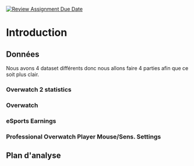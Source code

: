 [![Review Assignment Due Date](https://classroom.github.com/assets/deadline-readme-button-24ddc0f5d75046c5622901739e7c5dd533143b0c8e959d652212380cedb1ea36.svg)](https://classroom.github.com/a/Fj4cXJY4)
# Introduction

## Données
Nous avons 4 dataset différents donc nous allons faire 4 parties afin que ce soit plus clair.
### Overwatch 2 statistics
### Overwatch
### eSports Earnings
### Professional Overwatch Player Mouse/Sens. Settings
## Plan d'analyse
